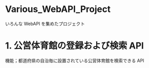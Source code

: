 # Various_WebAPI_Project

いろんな WebAPI を集めたプロジェクト

# 1. 公営体育館の登録および検索 API

機能；都道府県の自治毎に設置されている公営体育館を検索できる API
